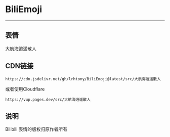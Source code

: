 # BiliEmoji
---
## 表情
大航海逍遥散人
## CDN链接
```
https://cdn.jsdelivr.net/gh/lrhtony/BiliEmoji@latest/src/大航海逍遥散人
```
或者使用Cloudflare
```
https://vup.pages.dev/src/大航海逍遥散人
```
## 说明
Bilibili 表情的版权归原作者所有
